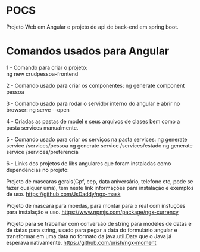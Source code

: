 # POCS
Projeto Web em Angular e projeto de api de back-end em spring boot.

# Comandos usados para Angular

1 - Comando para criar o projeto:<br/>
ng new crudpessoa-frontend

2 - Comando usado para criar os componentes:
ng generate component pessoa

3 - Comando usado para rodar o servidor interno do angular e abrir no browser:
ng serve --open 

4 - Criadas as pastas de model e seus arquivos de clases bem como a pasta services manualmente.

5 - Comando usado para criar os serviços na pasta services:
ng generate service /services/pessoa
ng generate service /services/estado
ng generate service /services/preferencia

6 - Links dos projetos de libs angulares que foram instaladas como dependências no projeto:

Projeto de mascaras gerais(Cpf, cep, data aniversário, telefone etc, pode se fazer qualquer uma), tem neste link informações para instalação e exemplos de uso.
https://github.com/JsDaddy/ngx-mask

Projeto de mascara para moedas, para montar para o real com instuções para instalação e uso.
https://www.npmjs.com/package/ngx-currency

Projeto para se trabalhar com conversão de string para modeles de datas e de datas para string, usado para pegar a data do formulário angular e transformar em uma data no formato da java.util.Date que o Java já esperava nativamente.
https://github.com/urish/ngx-moment



